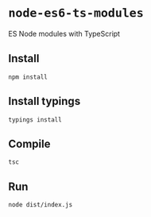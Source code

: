 # `node-es6-ts-modules`

ES Node modules with TypeScript

## Install

```
npm install
```

## Install typings

```
typings install
```

## Compile

```
tsc
```

## Run

```
node dist/index.js
```

